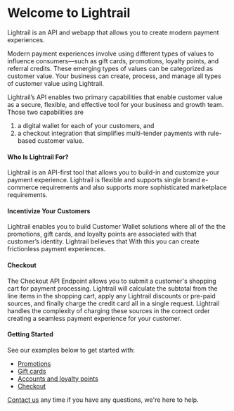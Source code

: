 # Welcome to Lightrail

<p class="intro">Lightrail is an API and webapp that allows you to create modern payment experiences.</p>

Modern payment experiences involve using different types of values to influence consumers—such as gift cards, promotions, loyalty points, and referral credits. These emerging types of values can be categorized as customer value. Your business can create, process, and manage all types of customer value using Lightrail. 

Lightrail’s API enables two primary capabilities that enable customer value as a secure, flexible, and effective tool for your business and growth team. Those two capabilities are 

<ol>
<li>a digital wallet for each of your customers, and</li> 
<li>a checkout integration that simplifies multi-tender payments with rule-based customer value.</li>
</ol> 

#### Who Is Lightrail For? 

Lightrail is an API-first tool that allows you to build-in and customize your payment experience. Lightrail is flexible and supports single brand e-commerce requirements and also supports more sophisticated marketplace requirements. 

#### Incentivize Your Customers

Lightrail enables you to build Customer Wallet solutions where all of the the promotions, gift cards, and loyalty points are associated with that customer’s identity. Lightrail believes that With this you can create frictionless payment experiences. 

#### Checkout
The Checkout API Endpoint allows you to submit a customer's shopping cart for payment processing. Lightrail will calculate the subtotal from the line items in the shopping cart, apply any Lightrail discounts or pre-paid sources, and finally charge the credit card all in a single request. Lightrail handles the complexity of charging these sources in the correct order creating a seamless payment experience for your customer.


#### Getting Started
See our examples below to get started with:

- [Promotions](#use-cases/promotions)
- [Gift cards](#use-cases/drop-in-gift-cards)
- [Accounts and loyalty points](#use-cases/accounts-and-points)
- [Checkout](#checkout)

<!--
- [Promotions](https://www.lightrail.com/docs/#promotions/getting-started-with-promotions)
- [Gift cards](https://www.lightrail.com/docs/#drop-in-gift-cards/drop-in-gift-cards)
- [Accounts and loyalty points](https://www.lightrail.com/docs/#accounts/accounts-and-points)
- [Checkout](https://lightrailapi.docs.apiary.io/#reference/0/transactions/process-an-order)
-->

[Contact us](mailto:hello@lightrail.com) any time if you have any questions, we're here to help. 
